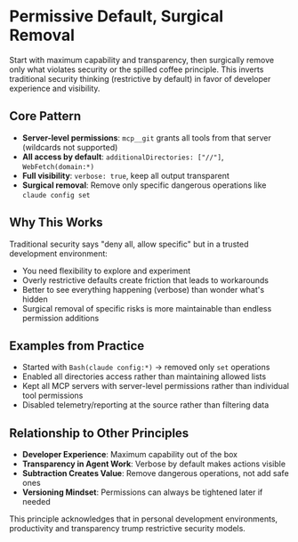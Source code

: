 # Permissive Default, Surgical Removal

Start with maximum capability and transparency, then surgically remove only what violates security or the spilled coffee principle. This inverts traditional security thinking (restrictive by default) in favor of developer experience and visibility.

## Core Pattern
- **Server-level permissions**: `mcp__git` grants all tools from that server (wildcards not supported)
- **All access by default**: `additionalDirectories: ["//"]`, `WebFetch(domain:*)`
- **Full visibility**: `verbose: true`, keep all output transparent
- **Surgical removal**: Remove only specific dangerous operations like `claude config set`

## Why This Works
Traditional security says "deny all, allow specific" but in a trusted development environment:
- You need flexibility to explore and experiment
- Overly restrictive defaults create friction that leads to workarounds
- Better to see everything happening (verbose) than wonder what's hidden
- Surgical removal of specific risks is more maintainable than endless permission additions

## Examples from Practice
- Started with `Bash(claude config:*)` → removed only `set` operations
- Enabled all directories access rather than maintaining allowed lists
- Kept all MCP servers with server-level permissions rather than individual tool permissions
- Disabled telemetry/reporting at the source rather than filtering data

## Relationship to Other Principles
- **Developer Experience**: Maximum capability out of the box
- **Transparency in Agent Work**: Verbose by default makes actions visible
- **Subtraction Creates Value**: Remove dangerous operations, not add safe ones
- **Versioning Mindset**: Permissions can always be tightened later if needed

This principle acknowledges that in personal development environments, productivity and transparency trump restrictive security models.